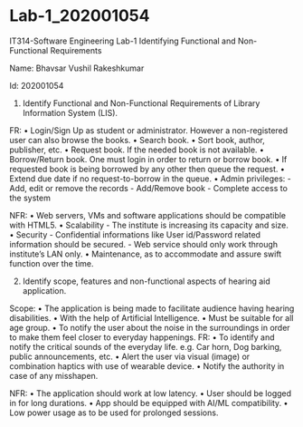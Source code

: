 # Lab-1_202001054
IT314-Software Engineering Lab-1
Identifying Functional and Non-Functional Requirements

Name: Bhavsar Vushil Rakeshkumar

Id: 202001054

1) Identify Functional and Non-Functional Requirements of Library Information System (LIS).

FR:
    • Login/Sign Up as student or administrator. However a non-registered user can also browse the books. 
    • Search book.
    • Sort book, author, publisher, etc.
    • Request book. If the needed book is not available.
    • Borrow/Return book. One must login in order to return or borrow book.
    • If requested book is being borrowed by any other then queue the request.
    • Extend due date if no request-to-borrow in the queue.
    • Admin privileges:
	    - Add, edit or remove the records
	    - Add/Remove book
	    - Complete access to the system

NFR:
    • Web servers, VMs and software applications should be compatible with HTML5.
    • Scalability
	    - The institute is increasing its capacity and size.
    • Security
	    - Confidential informations like User id/Password related information 		  should be secured.
	    - Web service should only work through institute’s LAN only.
    • Maintenance, as to accommodate and assure swift function over the time.


2) Identify scope, features and non-functional aspects of hearing aid application.

Scope:
    • The application is being made to facilitate audience having hearing disabilities.
    • With the help of Artificial Intelligence. 
    • Must be suitable for all age group.
    • To notify the user about the noise in the surroundings in order to make them feel closer to everyday happenings.
FR:
    • To identify and notify the critical sounds of the everyday life. 
      e.g. Car horn, Dog barking, public announcements, etc.
    • Alert the user via visual (image) or combination haptics with use of wearable device.
    • Notify the authority in case of any misshapen.

NFR:
    • The application should work at low latency.
    • User should be logged in for long durations.
    • App should be equipped with AI/ML compatibility.
    • Low power usage as to be used for prolonged sessions.
